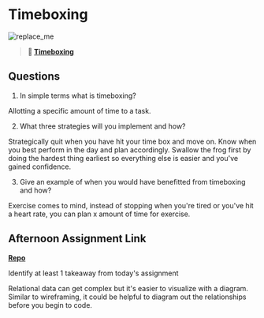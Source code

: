 # Timeboxing

![replace_me](https://codeworks.blob.core.windows.net/public/assets/img/illustrations/placeholder.svg)
> **📖 [Timeboxing](https://codeworksacademy.com/fs-student-guide/resources/wk5/03-Timeboxing)**

## Questions

1. In simple terms what is timeboxing?

Allotting a specific amount of time to a task. 

2. What three strategies will you implement and how?

Strategically quit when you have hit your time box and move on. Know when you best perform in the day and plan accordingly. Swallow the frog first by doing the hardest thing earliest so everything else is easier and you've gained confidence. 

3. Give an example of when you would have benefitted from timeboxing and how? 

Exercise comes to mind, instead of stopping when you're tired or you've hit a heart rate, you can plan x amount of time for exercise. 

## Afternoon Assignment Link

**[Repo](https://github.com/TristanFJ/late-fall21-classroom-relationships)**

Identify at least 1 takeaway from today's assignment

Relational data can get complex but it's easier to visualize with a diagram. Similar to wireframing, it could be helpful to diagram out the relationships before you begin to code. 